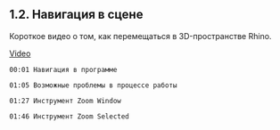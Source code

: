 ## 1.2. Навигация в сцене

Короткое видео о том, как перемещаться в 3D-пространстве Rhino.

[Video](https://player.softculture.cc/embed/online/RHN/RHN_72.15.06_L1-2_Navigation)

``` chapters
00:01 Навигация в программе

01:05 Возможные проблемы в процессе работы

01:27 Инструмент Zoom Window

01:46 Инструмент Zoom Selected
```